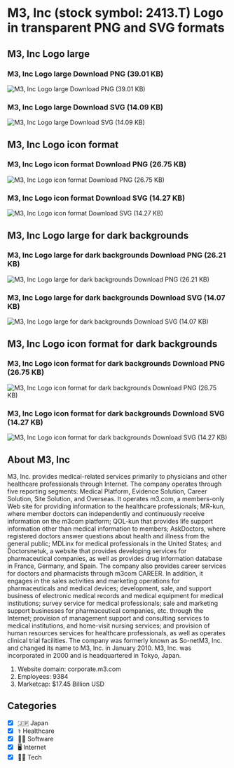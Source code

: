# M3, Inc (stock symbol: 2413.T) Logo in transparent PNG and SVG formats

## M3, Inc Logo large

### M3, Inc Logo large Download PNG (39.01 KB)

![M3, Inc Logo large Download PNG (39.01 KB)](/img/orig/2413.T_BIG-45816fb3.png)

### M3, Inc Logo large Download SVG (14.09 KB)

![M3, Inc Logo large Download SVG (14.09 KB)](/img/orig/2413.T_BIG-81f71eb1.svg)

## M3, Inc Logo icon format

### M3, Inc Logo icon format Download PNG (26.75 KB)

![M3, Inc Logo icon format Download PNG (26.75 KB)](/img/orig/2413.T-4b80d662.png)

### M3, Inc Logo icon format Download SVG (14.27 KB)

![M3, Inc Logo icon format Download SVG (14.27 KB)](/img/orig/2413.T-86d6f284.svg)

## M3, Inc Logo large for dark backgrounds

### M3, Inc Logo large for dark backgrounds Download PNG (26.21 KB)

![M3, Inc Logo large for dark backgrounds Download PNG (26.21 KB)](/img/orig/2413.T_BIG.D-4e7b26f4.png)

### M3, Inc Logo large for dark backgrounds Download SVG (14.07 KB)

![M3, Inc Logo large for dark backgrounds Download SVG (14.07 KB)](/img/orig/2413.T_BIG.D-a985ee91.svg)

## M3, Inc Logo icon format for dark backgrounds

### M3, Inc Logo icon format for dark backgrounds Download PNG (26.75 KB)

![M3, Inc Logo icon format for dark backgrounds Download PNG (26.75 KB)](/img/orig/2413.T.D-1a8c0e9d.png)

### M3, Inc Logo icon format for dark backgrounds Download SVG (14.27 KB)

![M3, Inc Logo icon format for dark backgrounds Download SVG (14.27 KB)](/img/orig/2413.T.D-8d3c60a9.svg)

## About M3, Inc

M3, Inc. provides medical-related services primarily to physicians and other healthcare professionals through Internet. The company operates through five reporting segments: Medical Platform, Evidence Solution, Career Solution, Site Solution, and Overseas. It operates m3.com, a members-only Web site for providing information to the healthcare professionals; MR-kun, where member doctors can independently and continuously receive information on the m3com platform; QOL-kun that provides life support information other than medical information to members; AskDoctors, where registered doctors answer questions about health and illness from the general public; MDLinx for medical professionals in the United States; and Doctorsnetuk, a website that provides developing services for pharmaceutical companies, as well as provides drug information database in France, Germany, and Spain. The company also provides career services for doctors and pharmacists through m3com CAREER. In addition, it engages in the sales activities and marketing operations for pharmaceuticals and medical devices; development, sale, and support business of electronic medical records and medical equipment for medical institutions; survey service for medical professionals; sale and marketing support businesses for pharmaceutical companies, etc. through the Internet; provision of management support and consulting services to medical institutions, and home-visit nursing services; and provision of human resources services for healthcare professionals, as well as operates clinical trial facilities. The company was formerly known as So-netM3, Inc. and changed its name to M3, Inc. in January 2010. M3, Inc. was incorporated in 2000 and is headquartered in Tokyo, Japan.

1. Website domain: corporate.m3.com
2. Employees: 9384
3. Marketcap: $17.45 Billion USD


## Categories
- [x] 🇯🇵 Japan
- [x] ⚕️ Healthcare
- [x] 👨‍💻 Software
- [x] 🖥️ Internet
- [x] 👩‍💻 Tech
